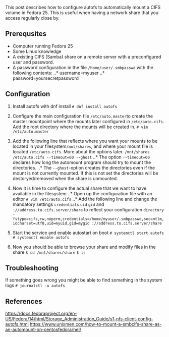 
This post describes how to configure autofs to automatically mount a CIFS volume in Fedora 25. This is useful when having a network share that you access regularly close by.

## Prerequsites
* Computer running Fedora 25
* Some Linux knowledge
* A existing CIFS (Samba) share on a remote server with a preconfigured user and password. 
* A password configuration in the file `/home/user/.smbpasswd` with the following contents:
..* username=myuser
..* password=yoursecretpassword

## Configuration
1.  Install autofs with dnf install
`# dnf install autofs`

2. Configure the main configuration file `/etc/auto.master`to create the master mountpoint where the mounts later configured in `/etc/auto.cifs`.
Add the root directory where the mounts will be created in.
`# vim /etc/auto.master`

3. Add the following line that reflects where you want your mounts to be located in your filesystem`/mnt/shares`, and where your mount file is located `/etc/auto.cifs`. More about the options later.
`/mnt/shares     /etc/auto.cifs --timeout=60 --ghost`
..* The option `--timeout=60` declares how long the automount program should try to mount the directories.
..* The `--ghost`-option creates the directories even if the mount is not currently mounted. If this is not set the directories will be destoryed/removed when the share is unmounted.

4. Now it is time to configure the actual share that we want to have available in the filesystem
..* Open up the configuration file with an editor
`# vim /etc/auto.cifs`
..* Add the following line and change the mandatory settings `credentials` `uid` `gid` and `://address.to.cifs.server/share` to reflect your configuration
`directory -fstype=cifs,rw,noperm,credentials=/home/myuser/.smbpasswd,sec=ntlm,iocharset=utf8,uid=myuid,gid=mygid ://address.to.cifs.server/share`

5. Start the service and enable autostart on boot
`# systemctl start autofs`
`# systemctl enable autofs`

6. Now you should be able to browse your share and modify files in the share
`$ cd /mnt/shares/share`
`$ ls`

## Troubleshooting
If something goes wrong you might be able to find something in the system logs
`# journalctl -u autofs`

## References
<https://docs.fedoraproject.org/en-US/Fedora/14/html/Storage_Administration_Guide/s1-nfs-client-config-autofs.html>
<https://www.unixmen.com/how-to-mount-a-smbcifs-share-as-an-automount-on-centosfedorarhel/>

